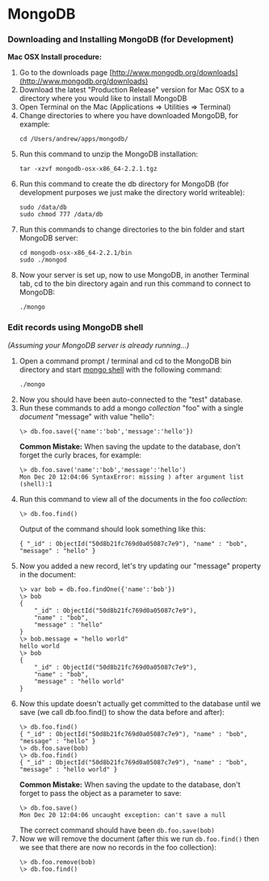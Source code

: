 # MongoDB
  

### Downloading and Installing MongoDB (for Development)

**Mac OSX Install procedure:**  

1.  Go to the downloads page [http://www.mongodb.org/downloads](http://www.mongodb.org/downloads)
2.  Download the latest "Production Release" version for Mac OSX to a directory where you would like to install MongoDB
3.  Open Terminal on the Mac (Applications => Utilities => Terminal) 
4.  Change directories to where you have downloaded MongoDB, for example:
    ```
    cd /Users/andrew/apps/mongodb/
    ```
5.  Run this command to unzip the MongoDB installation:
    ```
    tar -xzvf mongodb-osx-x86_64-2.2.1.tgz
    ```
6.  Run this command to create the db directory for MongoDB (for development purposes we just make the directory world writeable):
    ```
    sudo /data/db  
    sudo chmod 777 /data/db
    ```
7.  Run this commands to change directories to the bin folder and start MongoDB server:
    ```
    cd mongodb-osx-x86_64-2.2.1/bin  
    sudo ./mongod
    ```
8.  Now your server is set up, now to use MongoDB, in another Terminal tab, cd to the bin directory again and run this command to connect to MongoDB:  
    ```
    ./mongo
    ```

### Edit records using MongoDB shell

_(Assuming your MongoDB server is already running...)_  

1.  Open a command prompt / terminal and cd to the MongoDB bin directory and start [mongo shell](http://docs.mongodb.org/manual/mongo/#using-the-mongo-shell) with the following command:  
    ```
    ./mongo
    ```
2.  Now you should have been auto-connected to the "test" database.
3.  Run these commands to add a mongo _collection_ "foo" with a single _document_ "message" with value "hello":  
    ```
    \> db.foo.save({'name':'bob','message':'hello'})
    ```
    **Common Mistake:** When saving the update to the database, don't forget the curly braces, for example:  
    ```
    \> db.foo.save('name':'bob','message':'hello')  
    Mon Dec 20 12:04:06 SyntaxError: missing ) after argument list (shell):1
    ```
4.  Run this command to view all of the documents in the foo _collection_: 
    ``` 
    \> db.foo.find()
    ```
    Output of the command should look something like this:  
    ```
    { "_id" : ObjectId("50d8b21fc769d0a05087c7e9"), "name" : "bob", "message" : "hello" }
    ```
5.  Now you added a new record, let's try updating our "message" property in the document:
    ```
    \> var bob = db.foo.findOne({'name':'bob'})  
    \> bob  
    {  
        "_id" : ObjectId("50d8b21fc769d0a05087c7e9"),  
        "name" : "bob",  
        "message" : "hello"  
    }  
    \> bob.message = "hello world"  
    hello world  
    \> bob  
    {  
        "_id" : ObjectId("50d8b21fc769d0a05087c7e9"),  
        "name" : "bob",  
        "message" : "hello world"  
    }
    ```
6.  Now this update doesn't actually get committed to the database until we save (we call db.foo.find() to show the data before and after):  
    ```
    \> db.foo.find()  
    { "_id" : ObjectId("50d8b21fc769d0a05087c7e9"), "name" : "bob", "message" : "hello" }  
    \> db.foo.save(bob)  
    \> db.foo.find()  
    { "_id" : ObjectId("50d8b21fc769d0a05087c7e9"), "name" : "bob", "message" : "hello world" }  
    ```
    **Common Mistake:** When saving the update to the database, don't forget to pass the object as a parameter to save:  
    ```
    \> db.foo.save()  
    Mon Dec 20 12:04:06 uncaught exception: can't save a null
    ```
    The correct command should have been `db.foo.save(bob)`
7.  Now we will remove the document (after this we run `db.foo.find()` then we see that there are now no records in the foo collection):  
    ```
    \> db.foo.remove(bob)
    \> db.foo.find()
    ```
